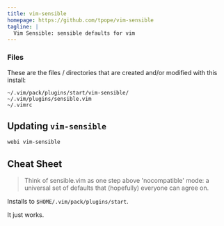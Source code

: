 ```yaml
---
title: vim-sensible
homepage: https://github.com/tpope/vim-sensible
tagline: |
  Vim Sensible: sensible defaults for vim
---
```


### Files

These are the files / directories that are created and/or modified with this
install:

```text
~/.vim/pack/plugins/start/vim-sensible/
~/.vim/plugins/sensible.vim
~/.vimrc
```

## Updating `vim-sensible`

```sh
webi vim-sensible
```

## Cheat Sheet

> Think of sensible.vim as one step above 'nocompatible' mode: a universal set
> of defaults that (hopefully) everyone can agree on.

Installs to `$HOME/.vim/pack/plugins/start`.

It just works.

